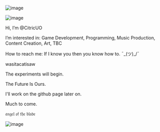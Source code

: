 ![image](https://github.com/user-attachments/assets/2b919884-df38-46b0-9e39-4d48b78dbc91)

![image](https://github.com/user-attachments/assets/69df14f4-7742-4cff-8709-519e24c186b0)

Hi, I’m @CitricUO

I’m interested in: Game Development, Programming, Music Production, Content Creation, Art, TBC

How to reach me: If I know you then you know how to. ¯\_(ツ)_/¯

wasitacatisaw

The experiments will begin.

The Future Is Ours. 

I'll work on the github page later on.

Much to come.

𝔞𝔫𝔤𝔢𝔩 𝔬𝔣 𝔱𝔥𝔢 𝔟𝔩𝔞𝔡𝔢

![image](https://github.com/user-attachments/assets/7e18dba9-cdc1-47a9-9bc0-488f8a952f35)
